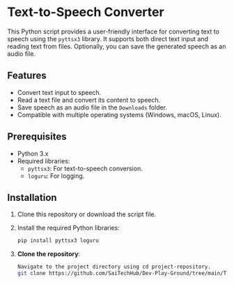 # Text-to-Speech Converter

This Python script provides a user-friendly interface for converting text to speech using the `pyttsx3` library. It supports both direct text input and reading text from files. Optionally, you can save the generated speech as an audio file.

## Features
- Convert text input to speech.
- Read a text file and convert its content to speech.
- Save speech as an audio file in the `Downloads` folder.
- Compatible with multiple operating systems (Windows, macOS, Linux).

## Prerequisites
- Python 3.x
- Required libraries:
  - `pyttsx3`: For text-to-speech conversion.
  - `loguru`: For logging.

## Installation
1. Clone this repository or download the script file.
2. Install the required Python libraries:
   ```bash
   pip install pyttsx3 loguru
   ```

3. **Clone the repository**:
   ```bash
   Navigate to the project directory using cd project-repository.
   git clone https://github.com/SaiTechHub/Dev-Play-Ground/tree/main/Text-to-Speech-Converter-Python-Project

